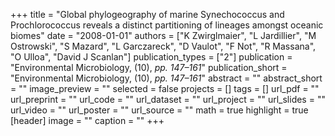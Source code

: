 +++
title = "Global phylogeography of marine Synechococcus and Prochlorococcus reveals a distinct partitioning of lineages amongst oceanic biomes"
date = "2008-01-01"
authors = ["K Zwirglmaier", "L Jardillier", "M Ostrowski", "S Mazard", "L Garczareck", "D Vaulot", "F Not", "R Massana", "O Ulloa", "David J Scanlan"]
publication_types = ["2"]
publication = "Environmental Microbiology, (10), _pp. 147–161_"
publication_short = "Environmental Microbiology, (10), _pp. 147–161_"
abstract = ""
abstract_short = ""
image_preview = ""
selected = false
projects = []
tags = []
url_pdf = ""
url_preprint = ""
url_code = ""
url_dataset = ""
url_project = ""
url_slides = ""
url_video = ""
url_poster = ""
url_source = ""
math = true
highlight = true
[header]
image = ""
caption = ""
+++
